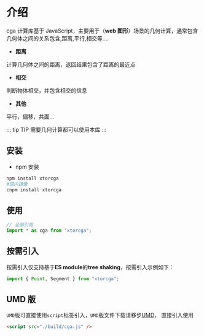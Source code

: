 # 介绍

cga 计算库基于 JavaScript，主要用于（**web 图形**）场景的几何计算，通常包含几何体之间的关系包含,距离,平行,相交等....

- **距离**

计算几何体之间的距离，返回结果包含了距离的最近点

- **相交**

判断物体相交，并包含相交的信息

- **其他**

平行，偏移，共面...

::: tip TIP
需要几何计算都可以使用本库
:::

## 安装

- npm 安装

```sh
npm install xtorcga
#国内镜像
cnpm install xtorcga
```

<!-- - yarn 安装

```sh
yarn add @jiaminghi/data-view
``` -->

## 使用

```js
// 全部引用
import * as cga from "xtorcga";
```

## 按需引入

按需引入仅支持基于**ES module**的**tree shaking**，按需引入示例如下：

```js
import { Point, Segment } from "xtorcga";
```

## UMD 版

`UMD`版可直接使用`script`标签引入，`UMD`版文件下载请移步[UMD](https://github.com/yszhao91/xtorcga/tree/master/build)， 直接引入使用

```html
<script src="./build/cga.js" />
```

<!--
<fold-box title="点击以展示/隐藏UMD版使用示例">
<<< @/docs/guide/umdExample.html
</fold-box> -->
